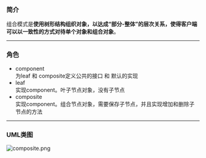 ### 简介  

  组合模式是**使用树形结构组织对象，以达成“部分-整体”的层次关系，使得客户端可以以一致性的方式对待单个对象和组合对象**。  

---

### 角色 

* component  
为leaf 和 composite定义公共的接口 和 默认的实现  
* leaf  
实现component。叶子节点对象，没有子节点  
* composite  
实现component。组合节点对象，需要保存子节点，并且实现增加和删除子节点的方法  

---

### UML类图  

![composite.png](http://images.timd.cn/design-pattern/composite.png)  
